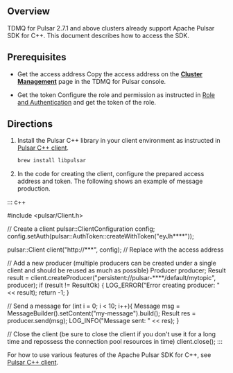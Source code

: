 ## Overview

TDMQ for Pulsar 2.7.1 and above clusters already support Apache Pulsar SDK for C++. This document describes how to access the SDK.

## Prerequisites

- Get the access address
  Copy the access address on the **[Cluster Management](https://console.cloud.tencent.com/tdmq/cluster)** page in the TDMQ for Pulsar console.

- Get the token
  Configure the role and permission as instructed in [Role and Authentication](https://intl.cloud.tencent.com/document/product/1110/42936) and get the token of the role.


## Directions

1. Install the Pulsar C++ library in your client environment as instructed in [Pulsar C++ client](http://pulsar.apache.org/docs/en/client-libraries-cpp/).
   ```sh
   brew install libpulsar
   ```

2. In the code for creating the client, configure the prepared access address and token. The following shows an example of message production.
<dx-codeblock>
::: c++

#include <pulsar/Client.h>

// Create a client
pulsar::ClientConfiguration config;
config.setAuth(pulsar::AuthToken::createWithToken("eyJh****"));

pulsar::Client client("http://***", config); // Replace with the access address

// Add a new producer (multiple producers can be created under a single client and should be reused as much as possible)
Producer producer;
Result result = client.createProducer("persistent://pulsar-****/default/mytopic", producer);
if (result != ResultOk) {
				LOG_ERROR("Error creating producer: " << result);
				return -1;
}

// Send a message
for (int i = 0; i < 10; i++){
				Message msg = MessageBuilder().setContent("my-message").build();
				Result res = producer.send(msg);
				LOG_INFO("Message sent: " << res);
}

// Close the client (be sure to close the client if you don't use it for a long time and repossess the connection pool resources in time)
client.close();
:::
</dx-codeblock>


For how to use various features of the Apache Pulsar SDK for C++, see [Pulsar C++ client](http://pulsar.apache.org/docs/en/client-libraries-cpp/).

